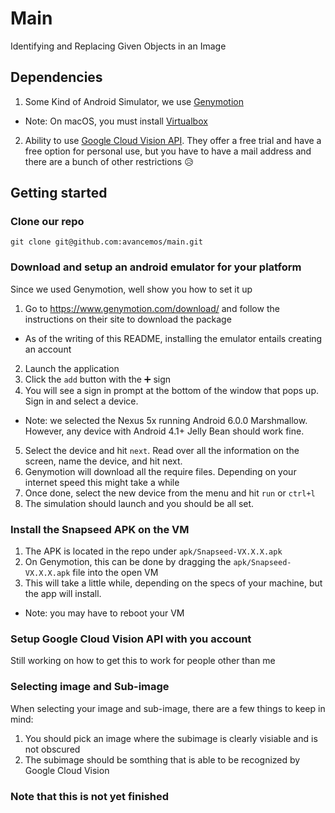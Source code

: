 # Main
Identifying and Replacing Given Objects in an Image

## Dependencies

1. Some Kind of Android Simulator, we use [Genymotion](https://www.genymotion.com/)
  * Note: On macOS, you must install [Virtualbox](http://virtualbox.org)
2. Ability to use [Google Cloud Vision API](https://cloud.google.com/vision/). They offer a free trial and have a free option for personal use, but you have to have a mail address and there are a bunch of other restrictions :disappointed_relieved:

## Getting started

### Clone our repo

    git clone git@github.com:avancemos/main.git

### Download and setup an android emulator for your platform

Since we used Genymotion, well show you how to set it up

1. Go to https://www.genymotion.com/download/ and follow the instructions on their site to download the package
  * As of the writing of this README, installing the emulator entails creating an account
2. Launch the application
3. Click the `add` button with the :heavy_plus_sign: sign
4. You will see a sign in prompt at the bottom of the window that pops up. Sign in and select a device.
  * Note: we selected the Nexus 5x running Android 6.0.0 Marshmallow. However, any device with Android 4.1+ Jelly Bean should work fine.
5. Select the device and hit `next`. Read over all the information on the screen, name the device, and hit next. 
6. Genymotion will download all the require files. Depending on your internet speed this might take a while
7. Once done, select the new device from the menu and hit `run` or `ctrl+l`
8. The simulation should launch and you should be all set.

### Install the Snapseed APK on the VM

1. The APK is located in the repo under `apk/Snapseed-VX.X.X.apk`
2. On Genymotion, this can be done by dragging the `apk/Snapseed-VX.X.X.apk` file into the open VM
3. This will take a little while, depending on the specs of your machine, but the app will install.
  * Note: you may have to reboot your VM 

### Setup Google Cloud Vision API with you account

Still working on how to get this to work for people other than me

### Selecting image and Sub-image

When selecting your image and sub-image, there are a few things to keep in mind:
 1. You should pick an image where the subimage is clearly visiable and is not obscured
 2. The subimage should be somthing that is able to be recognized by Google Cloud Vision


### **Note that this is not yet finished**



